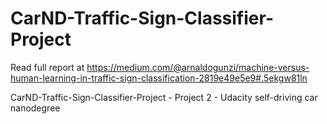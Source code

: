 # CarND-Traffic-Sign-Classifier-Project

Read full report at
https://medium.com/@arnaldogunzi/machine-versus-human-learning-in-traffic-sign-classification-2819e49e5e9#.5ekgw81ln


CarND-Traffic-Sign-Classifier-Project - Project 2 - Udacity self-driving car nanodegree

